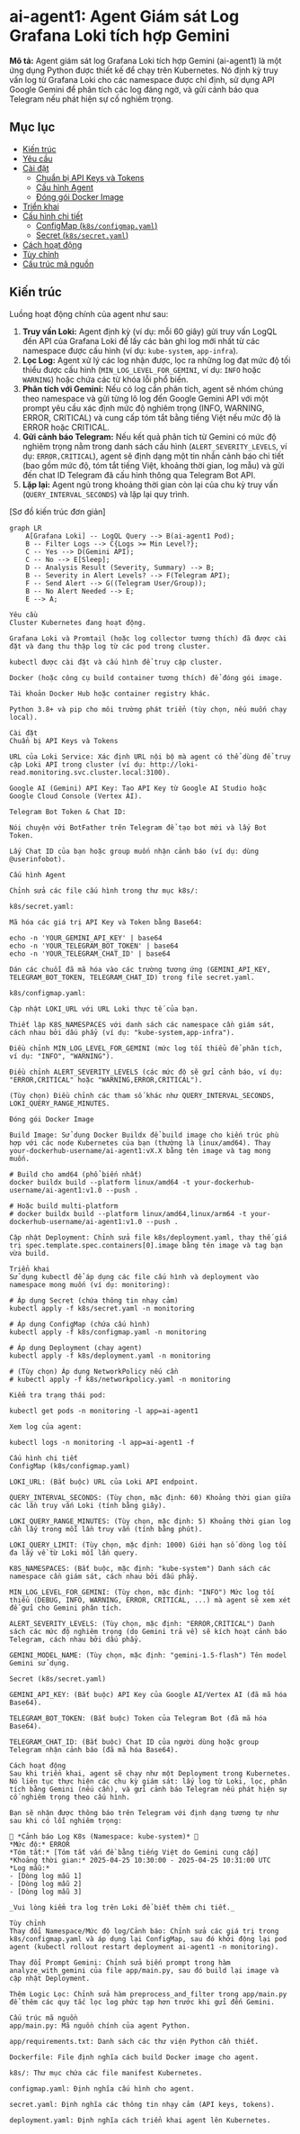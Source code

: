 # ai-agent1: Agent Giám sát Log Grafana Loki tích hợp Gemini

**Mô tả:** Agent giám sát log Grafana Loki tích hợp Gemini (ai-agent1) là một ứng dụng Python được thiết kế để chạy trên Kubernetes. Nó định kỳ truy vấn log từ Grafana Loki cho các namespace được chỉ định, sử dụng API Google Gemini để phân tích các log đáng ngờ, và gửi cảnh báo qua Telegram nếu phát hiện sự cố nghiêm trọng.

## Mục lục

* [Kiến trúc](#kiến-trúc)
* [Yêu cầu](#yêu-cầu)
* [Cài đặt](#cài-đặt)
    * [Chuẩn bị API Keys và Tokens](#chuẩn-bị-api-keys-và-tokens)
    * [Cấu hình Agent](#cấu-hình-agent)
    * [Đóng gói Docker Image](#đóng-gói-docker-image)
* [Triển khai](#triển-khai)
* [Cấu hình chi tiết](#cấu-hình-chi-tiết)
    * [ConfigMap (`k8s/configmap.yaml`)](#configmap-k8sconfigmapyaml)
    * [Secret (`k8s/secret.yaml`)](#secret-k8ssecretyaml)
* [Cách hoạt động](#cách-hoạt-động)
* [Tùy chỉnh](#tùy-chỉnh)
* [Cấu trúc mã nguồn](#cấu-trúc-mã-nguồn)

## Kiến trúc

Luồng hoạt động chính của agent như sau:

1.  **Truy vấn Loki:** Agent định kỳ (ví dụ: mỗi 60 giây) gửi truy vấn LogQL đến API của Grafana Loki để lấy các bản ghi log mới nhất từ các namespace được cấu hình (ví dụ: `kube-system`, `app-infra`).
2.  **Lọc Log:** Agent xử lý các log nhận được, lọc ra những log đạt mức độ tối thiểu được cấu hình (`MIN_LOG_LEVEL_FOR_GEMINI`, ví dụ: `INFO` hoặc `WARNING`) hoặc chứa các từ khóa lỗi phổ biến.
3.  **Phân tích với Gemini:** Nếu có log cần phân tích, agent sẽ nhóm chúng theo namespace và gửi từng lô log đến Google Gemini API với một prompt yêu cầu xác định mức độ nghiêm trọng (INFO, WARNING, ERROR, CRITICAL) và cung cấp tóm tắt bằng tiếng Việt nếu mức độ là ERROR hoặc CRITICAL.
4.  **Gửi cảnh báo Telegram:** Nếu kết quả phân tích từ Gemini có mức độ nghiêm trọng nằm trong danh sách cấu hình (`ALERT_SEVERITY_LEVELS`, ví dụ: `ERROR,CRITICAL`), agent sẽ định dạng một tin nhắn cảnh báo chi tiết (bao gồm mức độ, tóm tắt tiếng Việt, khoảng thời gian, log mẫu) và gửi đến chat ID Telegram đã cấu hình thông qua Telegram Bot API.
5.  **Lặp lại:** Agent ngủ trong khoảng thời gian còn lại của chu kỳ truy vấn (`QUERY_INTERVAL_SECONDS`) và lặp lại quy trình.

[Sơ đồ kiến trúc đơn giản]
```mermaid
graph LR
    A[Grafana Loki] -- LogQL Query --> B(ai-agent1 Pod);
    B -- Filter Logs --> C{Logs >= Min Level?};
    C -- Yes --> D(Gemini API);
    C -- No --> E[Sleep];
    D -- Analysis Result (Severity, Summary) --> B;
    B -- Severity in Alert Levels? --> F(Telegram API);
    F -- Send Alert --> G((Telegram User/Group));
    B -- No Alert Needed --> E;
    E --> A;

Yêu cầu
Cluster Kubernetes đang hoạt động.

Grafana Loki và Promtail (hoặc log collector tương thích) đã được cài đặt và đang thu thập log từ các pod trong cluster.

kubectl được cài đặt và cấu hình để truy cập cluster.

Docker (hoặc công cụ build container tương thích) để đóng gói image.

Tài khoản Docker Hub hoặc container registry khác.

Python 3.8+ và pip cho môi trường phát triển (tùy chọn, nếu muốn chạy local).

Cài đặt
Chuẩn bị API Keys và Tokens

URL của Loki Service: Xác định URL nội bộ mà agent có thể dùng để truy cập Loki API trong cluster (ví dụ: http://loki-read.monitoring.svc.cluster.local:3100).

Google AI (Gemini) API Key: Tạo API Key từ Google AI Studio hoặc Google Cloud Console (Vertex AI).

Telegram Bot Token & Chat ID:

Nói chuyện với BotFather trên Telegram để tạo bot mới và lấy Bot Token.

Lấy Chat ID của bạn hoặc group muốn nhận cảnh báo (ví dụ: dùng @userinfobot).

Cấu hình Agent

Chỉnh sửa các file cấu hình trong thư mục k8s/:

k8s/secret.yaml:

Mã hóa các giá trị API Key và Token bằng Base64:

echo -n 'YOUR_GEMINI_API_KEY' | base64
echo -n 'YOUR_TELEGRAM_BOT_TOKEN' | base64
echo -n 'YOUR_TELEGRAM_CHAT_ID' | base64

Dán các chuỗi đã mã hóa vào các trường tương ứng (GEMINI_API_KEY, TELEGRAM_BOT_TOKEN, TELEGRAM_CHAT_ID) trong file secret.yaml.

k8s/configmap.yaml:

Cập nhật LOKI_URL với URL Loki thực tế của bạn.

Thiết lập K8S_NAMESPACES với danh sách các namespace cần giám sát, cách nhau bởi dấu phẩy (ví dụ: "kube-system,app-infra").

Điều chỉnh MIN_LOG_LEVEL_FOR_GEMINI (mức log tối thiểu để phân tích, ví dụ: "INFO", "WARNING").

Điều chỉnh ALERT_SEVERITY_LEVELS (các mức độ sẽ gửi cảnh báo, ví dụ: "ERROR,CRITICAL" hoặc "WARNING,ERROR,CRITICAL").

(Tùy chọn) Điều chỉnh các tham số khác như QUERY_INTERVAL_SECONDS, LOKI_QUERY_RANGE_MINUTES.

Đóng gói Docker Image

Build Image: Sử dụng Docker Buildx để build image cho kiến trúc phù hợp với các node Kubernetes của bạn (thường là linux/amd64). Thay your-dockerhub-username/ai-agent1:vX.X bằng tên image và tag mong muốn.

# Build cho amd64 (phổ biến nhất)
docker buildx build --platform linux/amd64 -t your-dockerhub-username/ai-agent1:v1.0 --push .

# Hoặc build multi-platform
# docker buildx build --platform linux/amd64,linux/arm64 -t your-dockerhub-username/ai-agent1:v1.0 --push .

Cập nhật Deployment: Chỉnh sửa file k8s/deployment.yaml, thay thế giá trị spec.template.spec.containers[0].image bằng tên image và tag bạn vừa build.

Triển khai
Sử dụng kubectl để áp dụng các file cấu hình và deployment vào namespace mong muốn (ví dụ: monitoring):

# Áp dụng Secret (chứa thông tin nhạy cảm)
kubectl apply -f k8s/secret.yaml -n monitoring

# Áp dụng ConfigMap (chứa cấu hình)
kubectl apply -f k8s/configmap.yaml -n monitoring

# Áp dụng Deployment (chạy agent)
kubectl apply -f k8s/deployment.yaml -n monitoring

# (Tùy chọn) Áp dụng NetworkPolicy nếu cần
# kubectl apply -f k8s/networkpolicy.yaml -n monitoring

Kiểm tra trạng thái pod:

kubectl get pods -n monitoring -l app=ai-agent1

Xem log của agent:

kubectl logs -n monitoring -l app=ai-agent1 -f

Cấu hình chi tiết
ConfigMap (k8s/configmap.yaml)

LOKI_URL: (Bắt buộc) URL của Loki API endpoint.

QUERY_INTERVAL_SECONDS: (Tùy chọn, mặc định: 60) Khoảng thời gian giữa các lần truy vấn Loki (tính bằng giây).

LOKI_QUERY_RANGE_MINUTES: (Tùy chọn, mặc định: 5) Khoảng thời gian log cần lấy trong mỗi lần truy vấn (tính bằng phút).

LOKI_QUERY_LIMIT: (Tùy chọn, mặc định: 1000) Giới hạn số dòng log tối đa lấy về từ Loki mỗi lần query.

K8S_NAMESPACES: (Bắt buộc, mặc định: "kube-system") Danh sách các namespace cần giám sát, cách nhau bởi dấu phẩy.

MIN_LOG_LEVEL_FOR_GEMINI: (Tùy chọn, mặc định: "INFO") Mức log tối thiểu (DEBUG, INFO, WARNING, ERROR, CRITICAL, ...) mà agent sẽ xem xét để gửi cho Gemini phân tích.

ALERT_SEVERITY_LEVELS: (Tùy chọn, mặc định: "ERROR,CRITICAL") Danh sách các mức độ nghiêm trọng (do Gemini trả về) sẽ kích hoạt cảnh báo Telegram, cách nhau bởi dấu phẩy.

GEMINI_MODEL_NAME: (Tùy chọn, mặc định: "gemini-1.5-flash") Tên model Gemini sử dụng.

Secret (k8s/secret.yaml)

GEMINI_API_KEY: (Bắt buộc) API Key của Google AI/Vertex AI (đã mã hóa Base64).

TELEGRAM_BOT_TOKEN: (Bắt buộc) Token của Telegram Bot (đã mã hóa Base64).

TELEGRAM_CHAT_ID: (Bắt buộc) Chat ID của người dùng hoặc group Telegram nhận cảnh báo (đã mã hóa Base64).

Cách hoạt động
Sau khi triển khai, agent sẽ chạy như một Deployment trong Kubernetes. Nó liên tục thực hiện các chu kỳ giám sát: lấy log từ Loki, lọc, phân tích bằng Gemini (nếu cần), và gửi cảnh báo Telegram nếu phát hiện sự cố nghiêm trọng theo cấu hình.

Bạn sẽ nhận được thông báo trên Telegram với định dạng tương tự như sau khi có lỗi nghiêm trọng:

🚨 *Cảnh báo Log K8s (Namespace: kube-system)* 🚨
*Mức độ:* ERROR
*Tóm tắt:* [Tóm tắt vấn đề bằng tiếng Việt do Gemini cung cấp]
*Khoảng thời gian:* 2025-04-25 10:30:00 - 2025-04-25 10:31:00 UTC
*Log mẫu:*
- [Dòng log mẫu 1]
- [Dòng log mẫu 2]
- [Dòng log mẫu 3]

_Vui lòng kiểm tra log trên Loki để biết thêm chi tiết._

Tùy chỉnh
Thay đổi Namespace/Mức độ log/Cảnh báo: Chỉnh sửa các giá trị trong k8s/configmap.yaml và áp dụng lại ConfigMap, sau đó khởi động lại pod agent (kubectl rollout restart deployment ai-agent1 -n monitoring).

Thay đổi Prompt Gemini: Chỉnh sửa biến prompt trong hàm analyze_with_gemini của file app/main.py, sau đó build lại image và cập nhật Deployment.

Thêm Logic Lọc: Chỉnh sửa hàm preprocess_and_filter trong app/main.py để thêm các quy tắc lọc log phức tạp hơn trước khi gửi đến Gemini.

Cấu trúc mã nguồn
app/main.py: Mã nguồn chính của agent Python.

app/requirements.txt: Danh sách các thư viện Python cần thiết.

Dockerfile: File định nghĩa cách build Docker image cho agent.

k8s/: Thư mục chứa các file manifest Kubernetes.

configmap.yaml: Định nghĩa cấu hình cho agent.

secret.yaml: Định nghĩa các thông tin nhạy cảm (API keys, tokens).

deployment.yaml: Định nghĩa cách triển khai agent lên Kubernetes.

